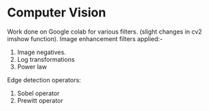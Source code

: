 # Computer Vision
 
 Work done on Google colab for various filters. (slight changes in cv2 imshow function).
 Image enhancement filters applied:-
 1. Image negatives.
 2. Log transformations
 3. Power law
 
 Edge detection operators:
 1. Sobel operator
 2. Prewitt operator 
 
 
 
